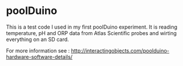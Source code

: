 poolDuino
=========

This is a test code I used in my first poolDuino experiment. It is reading temperature, pH and ORP data from Atlas Scientific probes and wirting everything on an SD card.

For more information see : http://interactingobjects.com/poolduino-hardware-software-details/
